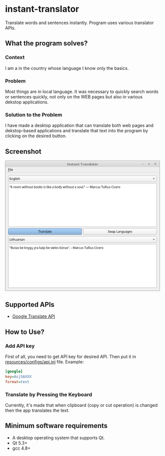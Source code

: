 # instant-translator
Translate words and sentences instantly. Program uses various translator APIs.

## What the program solves?
### Context
I am a in the country whose language I know only the basics.

### Problem
Most things are in local language. It was necessary to quickly search words or sentences quickly, not only on the WEB pages but also in various dekstop applications.

### Solution to the Problem
I have made a desktop application that can translate both web pages and dekstop-based applications and translate that text into the program by clicking on the desired button.

## Screenshot
![Screenshot](screenshot.png)

## Supported APIs
* [Google Translate API](https://cloud.google.com/translate/)

## How to Use?
### Add API key
First of all, you need to get API key for desired API. Then put it in [resources/configs/api.ini](server/resources/configs/api.ini) file.
Example:
``` ini
[google]
key=AsjSAXXX
format=text
```

### Translate by Pressing the Keyboard
Currently, it's made that when clipboard (copy or cut operation) is changed then the app translates the text.

## Minimum software requirements
* A desktop operating system that supports Qt.
* Qt 5.3+
* gcc 4.8+
